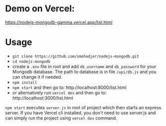 # Demo on Vercel:
https://nodejs-mongodb-gamma.vercel.app/list.html

# Usage

- `git clone https://github.com/smohadjer/nodejs-mongodb.git`
- `cd nodejs-mongodb`
- create a `.env` file in root and add `db_username` and `db_password` for your Mongodb database. The path to database is in file `/api/db.js` and you can change it if needed.
- `npm install`
- `npm start` and then go to: http://localhost:8000/list.html
- or alternatively run `vercel dev` and then go to: http://localhost:3000/list.html

`npm start` executes `server.js` in root of project which then starts an express server. If you have Vercel cli installed, you don't need to use server.js and can simply run the project using `vercel dev` command.


